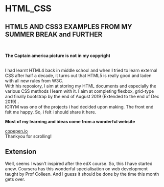 # HTML_CSS
## HTML5 AND CSS3 EXAMPLES FROM MY SUMMER BREAK and FURTHER
<br>

**The Captain america picture is not in my copyright**

<br>
I had learnt HTML4 back in middle school and when I tried to learn external CSS after half a decade, it turns out that HTML5 is really good and laden with all new rules from W3C. 
<br>
With his reposiory, I aim at storing my HTML documents and especially the various CSS methods I learn with it. I aim at completing flexbox, grid-type and finally bootstrap by the end of  August 2019 (Extended to the end of Dec 2019) .
<br>
ICRYM was one of the projects i had decided upon making. The front end felt me happy. So, i felt i should share it here.
<br>

**Most of my learning and ideas come from a wonderful website**

[copepen.io](https://codepen.io)
<br>
Thankyou for scrolling!

## Extension 

Well, seems I wasn't inspired after the edX course. So, this I have started anew. Coursera has this wonderful specialisation on web development taught by  Prof Colleen.
And I guess it should be done by the time this month gets over. 
